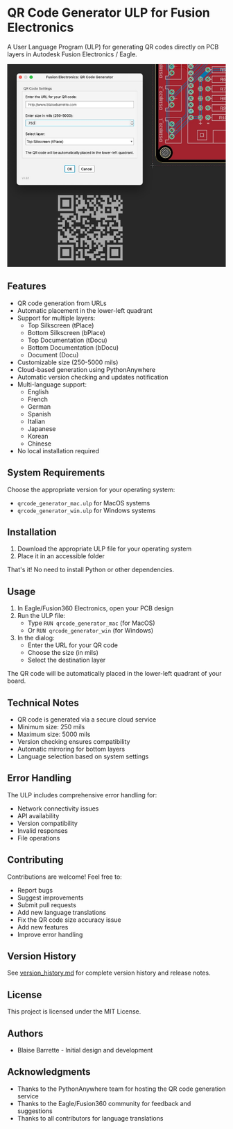 # QR Code Generator ULP for Fusion Electronics

A User Language Program (ULP) for generating QR codes directly on PCB layers in Autodesk Fusion Electronics / Eagle.

![Interface preview](<Interface preview.jpg>)

## Features

- QR code generation from URLs
- Automatic placement in the lower-left quadrant
- Support for multiple layers:
  - Top Silkscreen (tPlace)
  - Bottom Silkscreen (bPlace)
  - Top Documentation (tDocu)
  - Bottom Documentation (bDocu)
  - Document (Docu)
- Customizable size (250-5000 mils)
- Cloud-based generation using PythonAnywhere
- Automatic version checking and updates notification
- Multi-language support:
  - English
  - French
  - German
  - Spanish
  - Italian
  - Japanese
  - Korean
  - Chinese
- No local installation required

## System Requirements

Choose the appropriate version for your operating system:
- `qrcode_generator_mac.ulp` for MacOS systems
- `qrcode_generator_win.ulp` for Windows systems

## Installation

1. Download the appropriate ULP file for your operating system
2. Place it in an accessible folder

That's it! No need to install Python or other dependencies.

## Usage

1. In Eagle/Fusion360 Electronics, open your PCB design
2. Run the ULP file:
   - Type `RUN qrcode_generator_mac` (for MacOS)
   - Or `RUN qrcode_generator_win` (for Windows)
3. In the dialog:
   - Enter the URL for your QR code
   - Choose the size (in mils)
   - Select the destination layer
   
The QR code will be automatically placed in the lower-left quadrant of your board.

## Technical Notes

- QR code is generated via a secure cloud service
- Minimum size: 250 mils
- Maximum size: 5000 mils
- Version checking ensures compatibility
- Automatic mirroring for bottom layers
- Language selection based on system settings

## Error Handling

The ULP includes comprehensive error handling for:
- Network connectivity issues
- API availability
- Version compatibility
- Invalid responses
- File operations

## Contributing

Contributions are welcome! Feel free to:
- Report bugs
- Suggest improvements
- Submit pull requests
- Add new language translations
- Fix the QR code size accuracy issue
- Add new features
- Improve error handling

## Version History

See [version_history.md](version_history.md) for complete version history and release notes.

## License

This project is licensed under the MIT License.

## Authors

- Blaise Barrette - Initial design and development

## Acknowledgments

- Thanks to the PythonAnywhere team for hosting the QR code generation service
- Thanks to the Eagle/Fusion360 community for feedback and suggestions
- Thanks to all contributors for language translations
